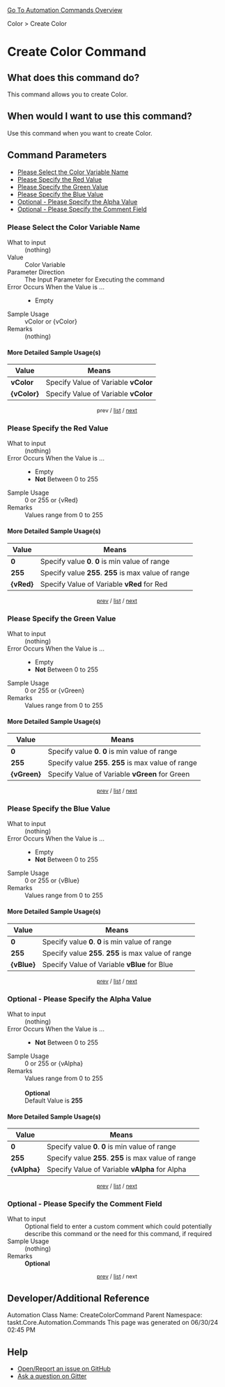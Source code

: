 <!--TITLE: Create Color Command -->
<!-- SUBTITLE: a command in the Color group. -->
[Go To Automation Commands Overview](/automation-commands.md)


Color &gt; Create Color


# Create Color Command


## What does this command do?
This command allows you to create Color.


## When would I want to use this command?
Use this command when you want to create Color.


<a id="param_list"></a>
## Command Parameters
- [Please Select the Color Variable Name](#param_0)
- [Please Specify the Red Value](#param_1)
- [Please Specify the Green Value](#param_2)
- [Please Specify the Blue Value](#param_3)
- [Optional - Please Specify the Alpha Value](#param_4)
- [Optional - Please Specify the Comment Field](#param_5)


<a id="param_0"></a>
### Please Select the Color Variable Name


<dl>
<dt>What to input</dt><dd>(nothing)</dd>
<dt>Value</dt><dd>Color Variable</dd>
<dt>Parameter Direction</dt><dd>The Input Parameter for Executing the command</dd>
<dt>Error Occurs When the Value is ...</dt><dd><ul>
<li>Empty</li>
</ul></dd>
<dt>Sample Usage</dt><dd>vColor or {vColor}</dd>
<dt>Remarks</dt><dd>(nothing)</dd>
</dl>




#### More Detailed Sample Usage(s)
| Value | Means |
|---|---|
| <strong>vColor</strong> | Specify Value of Variable **vColor** |
| <strong>{vColor}</strong> | Specify Value of Variable **vColor** |


<div style="font-size: 90%; text-align: center">


prev / [list](#param_list) / [next](#param_1)


</div>


<a id="param_1"></a>
### Please Specify the Red Value


<dl>
<dt>What to input</dt><dd>(nothing)</dd>
<dt>Error Occurs When the Value is ...</dt><dd><ul>
<li>Empty</li>
<li><strong>Not</strong> Between 0 to 255</li>
</ul></dd>
<dt>Sample Usage</dt><dd>0 or 255 or {vRed}</dd>
<dt>Remarks</dt><dd>Values range from 0 to 255</dd>
</dl>




#### More Detailed Sample Usage(s)
| Value | Means |
|---|---|
| <strong>0</strong> | Specify value **0**. **0** is min value of range |
| <strong>255</strong> | Specify value **255**. **255** is max value of range |
| <strong>{vRed}</strong> | Specify Value of Variable **vRed** for Red |


<div style="font-size: 90%; text-align: center">


[prev](#param_1) / [list](#param_list) / [next](#param_2)


</div>


<a id="param_2"></a>
### Please Specify the Green Value


<dl>
<dt>What to input</dt><dd>(nothing)</dd>
<dt>Error Occurs When the Value is ...</dt><dd><ul>
<li>Empty</li>
<li><strong>Not</strong> Between 0 to 255</li>
</ul></dd>
<dt>Sample Usage</dt><dd>0 or 255 or {vGreen}</dd>
<dt>Remarks</dt><dd>Values range from 0 to 255</dd>
</dl>




#### More Detailed Sample Usage(s)
| Value | Means |
|---|---|
| <strong>0</strong> | Specify value **0**. **0** is min value of range |
| <strong>255</strong> | Specify value **255**. **255** is max value of range |
| <strong>{vGreen}</strong> | Specify Value of Variable **vGreen** for Green |


<div style="font-size: 90%; text-align: center">


[prev](#param_2) / [list](#param_list) / [next](#param_3)


</div>


<a id="param_3"></a>
### Please Specify the Blue Value


<dl>
<dt>What to input</dt><dd>(nothing)</dd>
<dt>Error Occurs When the Value is ...</dt><dd><ul>
<li>Empty</li>
<li><strong>Not</strong> Between 0 to 255</li>
</ul></dd>
<dt>Sample Usage</dt><dd>0 or 255 or {vBlue}</dd>
<dt>Remarks</dt><dd>Values range from 0 to 255</dd>
</dl>




#### More Detailed Sample Usage(s)
| Value | Means |
|---|---|
| <strong>0</strong> | Specify value **0**. **0** is min value of range |
| <strong>255</strong> | Specify value **255**. **255** is max value of range |
| <strong>{vBlue}</strong> | Specify Value of Variable **vBlue** for Blue |


<div style="font-size: 90%; text-align: center">


[prev](#param_3) / [list](#param_list) / [next](#param_4)


</div>


<a id="param_4"></a>
### Optional - Please Specify the Alpha Value


<dl>
<dt>What to input</dt><dd>(nothing)</dd>
<dt>Error Occurs When the Value is ...</dt><dd><ul>
<li><strong>Not</strong> Between 0 to 255</li>
</ul></dd>
<dt>Sample Usage</dt><dd>0 or 255 or {vAlpha}</dd>
<dt>Remarks</dt><dd>Values range from 0 to 255<br><br>
<strong>Optional</strong><br>Default Value is <strong>255</strong></dd>
</dl>




#### More Detailed Sample Usage(s)
| Value | Means |
|---|---|
| <strong>0</strong> | Specify value **0**. **0** is min value of range |
| <strong>255</strong> | Specify value **255**. **255** is max value of range |
| <strong>{vAlpha}</strong> | Specify Value of Variable **vAlpha** for Alpha |


<div style="font-size: 90%; text-align: center">


[prev](#param_4) / [list](#param_list) / [next](#param_5)


</div>


<a id="param_5"></a>
### Optional - Please Specify the Comment Field


<dl>
<dt>What to input</dt><dd>Optional field to enter a custom comment which could potentially describe this command or the need for this command, if required</dd>
<dt>Sample Usage</dt><dd>(nothing)</dd>
<dt>Remarks</dt><dd><strong>Optional</strong><br></dd>
</dl>




<div style="font-size: 90%; text-align: center">


[prev](#param_5) / [list](#param_list) / next


</div>


## Developer/Additional Reference
Automation Class Name: CreateColorCommand
Parent Namespace: taskt.Core.Automation.Commands
This page was generated on 06/30/24 02:45 PM


## Help
- [Open/Report an issue on GitHub](https://github.com/rcktrncn/taskt/issues/new)
- [Ask a question on Gitter](https://gitter.im/taskt-rpa/Lobby)
